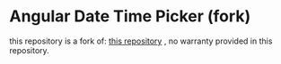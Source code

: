 Angular Date Time Picker (fork)
========================

this repository is a fork of: [this repository](https://github.com/DanielYKPan/date-time-picker) , no warranty provided in this repository.
